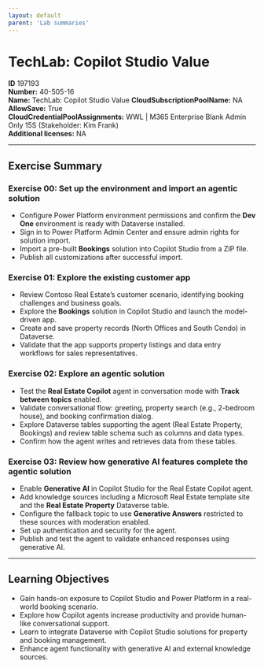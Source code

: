 ```yaml
---
layout: default
parent: 'Lab summaries'
---
```


# TechLab: Copilot Studio Value

**ID** 197193  
**Number:** 40-505-16  
**Name:** TechLab: Copilot Studio Value
**CloudSubscriptionPoolName:** NA  
**AllowSave:** True  
**CloudCredentialPoolAssignments:** WWL | M365 Enterprise Blank Admin Only 15S (Stakeholder: Kim Frank)  
**Additional licenses:** NA  

---

## Exercise Summary

### Exercise 00: Set up the environment and import an agentic solution
- Configure Power Platform environment permissions and confirm the **Dev One** environment is ready with Dataverse installed.  
- Sign in to Power Platform Admin Center and ensure admin rights for solution import.  
- Import a pre-built **Bookings** solution into Copilot Studio from a ZIP file.  
- Publish all customizations after successful import.  

### Exercise 01: Explore the existing customer app
- Review Contoso Real Estate’s customer scenario, identifying booking challenges and business goals.  
- Explore the **Bookings** solution in Copilot Studio and launch the model-driven app.  
- Create and save property records (North Offices and South Condo) in Dataverse.  
- Validate that the app supports property listings and data entry workflows for sales representatives.  

### Exercise 02: Explore an agentic solution
- Test the **Real Estate Copilot** agent in conversation mode with **Track between topics** enabled.  
- Validate conversational flow: greeting, property search (e.g., 2-bedroom house), and booking confirmation dialog.  
- Explore Dataverse tables supporting the agent (Real Estate Property, Bookings) and review table schema such as columns and data types.  
- Confirm how the agent writes and retrieves data from these tables.  

### Exercise 03: Review how generative AI features complete the agentic solution
- Enable **Generative AI** in Copilot Studio for the Real Estate Copilot agent.  
- Add knowledge sources including a Microsoft Real Estate template site and the **Real Estate Property** Dataverse table.  
- Configure the fallback topic to use **Generative Answers** restricted to these sources with moderation enabled.  
- Set up authentication and security for the agent.  
- Publish and test the agent to validate enhanced responses using generative AI.  

---

## Learning Objectives
- Gain hands-on exposure to Copilot Studio and Power Platform in a real-world booking scenario.  
- Explore how Copilot agents increase productivity and provide human-like conversational support.  
- Learn to integrate Dataverse with Copilot Studio solutions for property and booking management.  
- Enhance agent functionality with generative AI and external knowledge sources.  
